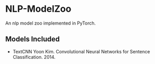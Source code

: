 # NLP-ModelZoo
An nlp model zoo implemented in PyTorch.


## Models Included

- TextCNN
Yoon Kim. Convolutional Neural Networks for Sentence Classification. 2014.
